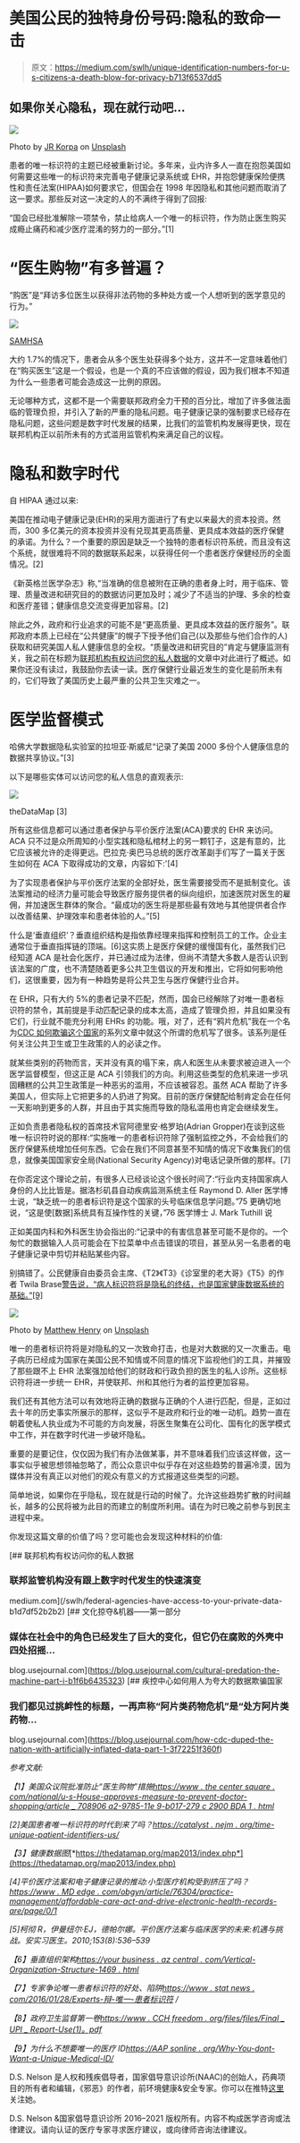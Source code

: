 # 美国公民的独特身份号码:隐私的致命一击

> 原文：<https://medium.com/swlh/unique-identification-numbers-for-u-s-citizens-a-death-blow-for-privacy-b713f6537dd5>

## 如果你关心隐私，现在就行动吧…

![](img/5b149e5b3ca3507aa78001dcf1b5829f.png)

Photo by [JR Korpa](https://unsplash.com/@korpa?utm_source=unsplash&utm_medium=referral&utm_content=creditCopyText) on [Unsplash](https://unsplash.com/?utm_source=unsplash&utm_medium=referral&utm_content=creditCopyText)

患者的唯一标识符的主题已经被重新讨论。多年来，业内许多人一直在抱怨美国如何需要这些唯一的标识符来完善电子健康记录系统或 EHR，并抱怨健康保险便携性和责任法案(HIPAA)如何要求它，但国会在 1998 年因隐私和其他问题而取消了这一要求。那些反对这一决定的人的不满终于得到了回报:

“国会已经批准解除一项禁令，禁止给病人一个唯一的标识符，作为防止医生购买成瘾止痛药和减少医疗混淆的努力的一部分。”[1]

# “医生购物”有多普遍？

“购医”是“拜访多位医生以获得非法药物的多种处方或一个人想听到的医学意见的行为。”

![](img/4bae5a15a5788a3b656cb7c35ddcc52c.png)

[SAMHSA](https://www.samhsa.gov/data/sites/default/files/NSDUH-FFR2-2015/NSDUH-FFR2-2015.htm)

大约 1.7%的情况下，患者会从多个医生处获得多个处方，这并不一定意味着他们在“购买医生”这是一个假设，也是一个真的不应该做的假设，因为我们根本不知道为什么一些患者可能会造成这一比例的原因。

无论哪种方式，这都不是一个需要联邦政府全力干预的百分比，增加了许多做法面临的管理负担，并引入了新的严重的隐私问题。电子健康记录的强制要求已经存在隐私问题，这些问题是数字时代发展的结果，比我们的监管机构发展得更快，现在联邦机构正以前所未有的方式滥用监管机构来满足自己的议程。

# 隐私和数字时代

自 HIPAA 通过以来:

美国在推动电子健康记录(EHR)的采用方面进行了有史以来最大的资本投资。然而，300 多亿美元的资本投资并没有兑现其更高质量、更具成本效益的医疗保健的承诺。为什么？一个重要的原因是缺乏一个独特的患者标识符系统，而且没有这个系统，就很难将不同的数据联系起来，以获得任何一个患者医疗保健经历的全面情况。[2]

《新英格兰医学杂志》称,“当准确的信息被附在正确的患者身上时，用于临床、管理、质量改进和研究目的的数据访问更加及时；减少了不适当的护理、多余的检查和医疗差错；健康信息交流变得更加容易。[2]

除此之外，政府和行业追求的可能不是“更高质量、更具成本效益的医疗服务”。联邦政府本质上已经在“公共健康”的幌子下授予他们自己(以及那些与他们合作的人)获取和研究美国人私人健康信息的全权。“质量改进和研究目的”肯定与健康监测有关，我之前在标题为[联邦机构有权访问您的私人数据](/swlh/federal-agencies-have-access-to-your-private-data-b1d7df52b2b2)的文章中对此进行了概述。如果你还没有读过，我鼓励你去读一读。医疗保健行业最近发生的变化是前所未有的，它们导致了美国历史上最严重的公共卫生灾难之一。

# 医学监督模式

哈佛大学数据隐私实验室的拉坦亚·斯威尼“记录了美国 2000 多份个人健康信息的数据共享协议。”[3]

以下是哪些实体可以访问您的私人信息的直观表示:

![](img/1fa561153aa8e0d7efe43d5734aae87f.png)

theDataMap [3]

所有这些信息都可以通过患者保护与平价医疗法案(ACA)要求的 EHR 来访问。ACA 只不过是众所周知的小型实践和隐私棺材上的另一颗钉子，这是有意的，比它应该被允许的走得更远。巴拉克·奥巴马总统的医疗改革副手们写了一篇关于医生如何在 ACA 下取得成功的文章，内容如下:'[4]

为了实现患者保护与平价医疗法案的全部好处，医生需要接受而不是抵制变化。该法案推动的经济力量可能会导致医疗服务提供者的纵向组织，加速医院对医生的雇佣，并加速医生群体的聚合。“最成功的医生将是那些最有效地与其他提供者合作以改善结果、护理效率和患者体验的人。”[5]

什么是‘垂直组织’？垂直组织结构是指依靠经理来指挥和控制员工的工作。企业主通常位于垂直指挥链的顶端。[6]这实质上是医疗保健的缓慢国有化，虽然我们已经知道 ACA 是社会化医疗，并已通过成为法律，但尚不清楚大多数人是否认识到该法案的广度，也不清楚随着更多公共卫生倡议的开发和推出，它将如何影响他们，这很重要，因为有一种趋势是将公共卫生与医疗保健行业合并。

在 EHR，只有大约 5%的患者记录不匹配，然而，国会已经解除了对唯一患者标识符的禁令，其前提是手动匹配记录的成本太高，造成了管理负担，并且如果没有它们，行业就不能充分利用 EHRs 的功能。哦，对了，还有“鸦片危机”我在一个名为[CDC 如何欺骗这个国家](https://blog.usejournal.com/how-cdc-duped-the-nation-with-artificially-inflated-data-part-1-3f72251f360f)的系列文章中就这个所谓的危机写了很多。该系列是任何关注公共卫生或卫生政策的人的必读之作。

就某些类别的药物而言，天并没有真的塌下来，病人和医生从未要求被迫进入一个医学监督模型，但这正是 ACA 引领我们的方向。利用这些类型的危机来进一步巩固糟糕的公共卫生政策是一种恶劣的滥用，不应该被容忍。虽然 ACA 帮助了许多美国人，但实际上它把更多的人扔进了狗窝。目前的医疗保健配给制肯定会在任何一天影响到更多的人群，并且由于其实施而导致的隐私滥用也肯定会继续发生。

正如负责患者隐私权的首席技术官阿德里安·格罗珀(Adrian Gropper)在谈到这些唯一标识符时说的那样:“实施唯一的患者标识符除了强制监控之外，不会给我们的医疗保健系统增加任何东西。它会在我们不同意甚至不知情的情况下收集我们的信息，就像美国国家安全局(National Security Agency)对电话记录所做的那样。[7]

在你否定这个理论之前，有很多人已经谈论这个很长时间了:“行业内支持国家病人身份的人比比皆是。据洛杉矶县自动疾病监测系统主任 Raymond D. Aller 医学博士说，“缺乏统一的患者标识符是这个国家的头号临床信息学问题。”75 更确切地说，“这是使[数据]系统具有互操作性的关键，”76 医学博士 J. Mark Tuthill 说

正如美国内科和外科医生协会指出的:“记录中的有害信息甚至可能不是你的。一个匆忙的数据输入人员可能会在下拉菜单中点击错误的项目，甚至从另一名患者的电子健康记录中剪切并粘贴某些内容。

别搞错了。公民健康自由委员会主席、《T2》《T3》《诊室里的老大哥》《T5》的作者 Twila Brase[警告说，“病人标识符将是隐私的终结，也是国家健康数据系统的基础。”[9]](https://www.healthcaredive.com/news/house-votes-to-overturn-decades-old-ban-on-national-patient-identifier/556859/)

![](img/eb280aeb3f430466db1705709a47f619.png)

Photo by [Matthew Henry](https://unsplash.com/@matthewhenry?utm_source=unsplash&utm_medium=referral&utm_content=creditCopyText) on [Unsplash](https://unsplash.com/?utm_source=unsplash&utm_medium=referral&utm_content=creditCopyText)

唯一的患者标识符将是对隐私的又一次致命打击，也是对大数据的又一次重击。电子病历已经成为国家在美国公民不知情或不同意的情况下监视他们的工具，并摧毁了那些跟不上 EHR 法案强加给他们的财政和行政负担的医生的私人诊所。这些标识符将进一步统一 EHR，并使联邦、州和其他行为者的监控更加容易。

我们还有其他方法可以有效地将正确的数据与正确的个人进行匹配，但是，正如过去十年的历史事实所展示的那样，这似乎不是政府和行业的唯一动机。趋势一直在朝着使私人执业成为不可能的方向发展，将医生聚集在公司化、国有化的医学模式中工作，并在数字时代进一步破坏隐私。

重要的是要记住，仅仅因为我们有办法做某事，并不意味着我们应该这样做，这一事实似乎被思想领袖忽略了，而公众意识中似乎存在对这些趋势的普遍冷漠，因为媒体并没有真正以对他们的观众有意义的方式报道这些类型的问题。

简单地说，如果你在乎隐私，现在就是行动的时候了。允许这些趋势扩散的时间越长，越多的公民将被为此目的而建立的制度所利用。请在为时已晚之前参与到民主进程中来。

你发现这篇文章的价值了吗？您可能也会发现这种材料的价值:

[](/swlh/federal-agencies-have-access-to-your-private-data-b1d7df52b2b2) [## 联邦机构有权访问你的私人数据

### 联邦监管机构没有跟上数字时代发生的快速演变

medium.com](/swlh/federal-agencies-have-access-to-your-private-data-b1d7df52b2b2) [](https://blog.usejournal.com/cultural-predation-the-machine-part-i-b1f6b6435323) [## 文化掠夺&机器——第一部分

### 媒体在社会中的角色已经发生了巨大的变化，但它仍在腐败的外壳中四处招摇…

blog.usejournal.com](https://blog.usejournal.com/cultural-predation-the-machine-part-i-b1f6b6435323) [](https://blog.usejournal.com/how-cdc-duped-the-nation-with-artificially-inflated-data-part-1-3f72251f360f) [## 疾控中心如何用人为夸大的数据欺骗国家

### 我们都见过挑衅性的标题，一再声称“阿片类药物危机”是“处方阿片类药物…

blog.usejournal.com](https://blog.usejournal.com/how-cdc-duped-the-nation-with-artificially-inflated-data-part-1-3f72251f360f) 

*参考文献:*

*【1】美国众议院批准防止“医生购物”措施*[*https://www . the center square . com/national/u-s-House-approves-measure-to-prevent-doctor-shopping/article _ 708906 a2-9785-11e 9-b017-279 c 2900 BDA 1 . html*](https://www.thecentersquare.com/national/u-s-house-approves-measure-to-prevent-doctor-shopping/article_708906a2-9785-11e9-b017-279c2900bda1.html)

*[2]美国患者唯一标识符的时代到来了吗？*[*https://catalyst . nejm . org/time-unique-patient-identifiers-us/*](https://catalyst.nejm.org/time-unique-patient-identifiers-us/)

*【3】健康数据图*[*https://thedatamap.org/map2013/index.php*](https://thedatamap.org/map2013/index.php)

*[4]平价医疗法案和电子健康记录的推动:小型医疗机构受到挤压了吗？*[*https://www . MD edge . com/obgyn/article/76304/practice-management/affordable-care-act-and-drive-electronic-health-records-are/page/0/1*](https://www.mdedge.com/obgyn/article/76304/practice-management/affordable-care-act-and-drive-electronic-health-records-are/page/0/1)

*[5]柯彻 R，伊曼纽尔·EJ，德帕尔娜。平价医疗法案与临床医学的未来:机遇与挑战。安实习医生。2010;153(8):536–539*

*【6】垂直组织架构*[*https://your business . az central . com/Vertical-Organization-Structure-1469 . html*](https://yourbusiness.azcentral.com/vertical-organization-structure-1469.html)

*【7】专家争论唯一患者标识符的好处、陷阱*[*https://www . stat news . com/2016/01/28/Experts-辩-唯一-患者标识符*](https://www.statnews.com/2016/01/28/experts-argue-unique-patient-identifier/) */*

*【8】政府卫生监督第一卷*[*https://www . CCH freedom . org/files/files/Final _ UPI _ Report-Use(1)。pdf*](https://www.cchfreedom.org/files/files/Final_UPI_Report-Use(1).pdf)

*【9】为什么不想要唯一的医疗 ID*[*https://AAP sonline . org/Why-You-dont-Want-a-Unique-Medical-ID/*](https://aapsonline.org/why-you-dont-want-a-unique-medical-id/)

D.S. Nelson 是人权和残疾倡导者，国家倡导意识诊所(NAAC)的创始人，药典项目的所有者和编辑，《邪恶》的作者，前环境健康&安全专家。你可以在推特[这里](http://www.twitter.com/process_x?source=post_page---------------------------)关注她。

D.S. Nelson &国家倡导意识诊所 2016–2021 版权所有。内容不构成医学咨询或法律建议。请向认证的医疗专家寻求医疗建议，或向律师咨询法律建议。